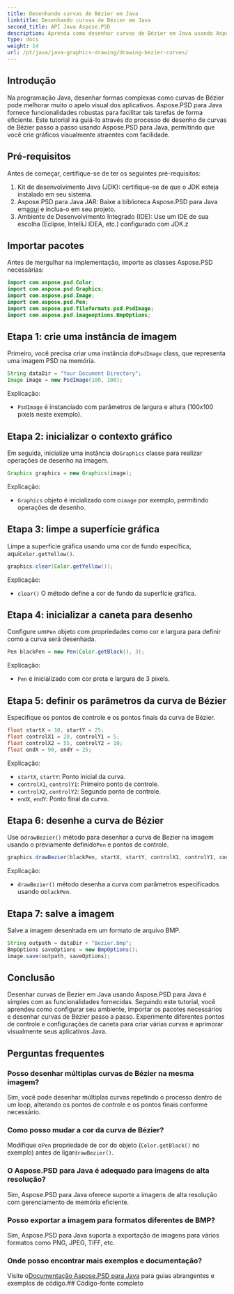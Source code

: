 ```yaml
---
title: Desenhando curvas de Bézier em Java
linktitle: Desenhando curvas de Bézier em Java
second_title: API Java Aspose.PSD
description: Aprenda como desenhar curvas de Bézier em Java usando Aspose.PSD para Java. Siga nosso guia passo a passo com exemplos de código.
type: docs
weight: 14
url: /pt/java/java-graphics-drawing/drawing-bezier-curves/
---
```

## Introdução
Na programação Java, desenhar formas complexas como curvas de Bézier pode melhorar muito o apelo visual dos aplicativos. Aspose.PSD para Java fornece funcionalidades robustas para facilitar tais tarefas de forma eficiente. Este tutorial irá guiá-lo através do processo de desenho de curvas de Bézier passo a passo usando Aspose.PSD para Java, permitindo que você crie gráficos visualmente atraentes com facilidade.
## Pré-requisitos
Antes de começar, certifique-se de ter os seguintes pré-requisitos:
1. Kit de desenvolvimento Java (JDK): certifique-se de que o JDK esteja instalado em seu sistema.
2.  Aspose.PSD para Java JAR: Baixe a biblioteca Aspose.PSD para Java em[aqui](https://releases.aspose.com/psd/java/) e inclua-o em seu projeto.
3. Ambiente de Desenvolvimento Integrado (IDE): Use um IDE de sua escolha (Eclipse, IntelliJ IDEA, etc.) configurado com JDK.z
## Importar pacotes
Antes de mergulhar na implementação, importe as classes Aspose.PSD necessárias:
```java
import com.aspose.psd.Color;
import com.aspose.psd.Graphics;
import com.aspose.psd.Image;
import com.aspose.psd.Pen;
import com.aspose.psd.fileformats.psd.PsdImage;
import com.aspose.psd.imageoptions.BmpOptions;
```
## Etapa 1: crie uma instância de imagem
 Primeiro, você precisa criar uma instância do`PsdImage` class, que representa uma imagem PSD na memória.
```java
String dataDir = "Your Document Directory";
Image image = new PsdImage(100, 100);
```
Explicação:
- `PsdImage` é instanciado com parâmetros de largura e altura (100x100 pixels neste exemplo).
## Etapa 2: inicializar o contexto gráfico
 Em seguida, inicialize uma instância do`Graphics` classe para realizar operações de desenho na imagem.
```java
Graphics graphics = new Graphics(image);
```
Explicação:
- `Graphics` objeto é inicializado com o`image` por exemplo, permitindo operações de desenho.
## Etapa 3: limpe a superfície gráfica
Limpe a superfície gráfica usando uma cor de fundo específica, aqui`Color.getYellow()`.
```java
graphics.clear(Color.getYellow());
```
Explicação:
- `clear()` O método define a cor de fundo da superfície gráfica.
## Etapa 4: inicializar a caneta para desenho
 Configure um`Pen` objeto com propriedades como cor e largura para definir como a curva será desenhada.
```java
Pen blackPen = new Pen(Color.getBlack(), 3);
```
Explicação:
- `Pen` é inicializado com cor preta e largura de 3 pixels.
## Etapa 5: definir os parâmetros da curva de Bézier
Especifique os pontos de controle e os pontos finais da curva de Bézier.
```java
float startX = 10, startY = 25;
float controlX1 = 20, controlY1 = 5;
float controlX2 = 55, controlY2 = 10;
float endX = 90, endY = 25;
```
Explicação:
- `startX`, `startY`: Ponto inicial da curva.
- `controlX1`, `controlY1`: Primeiro ponto de controle.
- `controlX2`, `controlY2`: Segundo ponto de controle.
- `endX`, `endY`: Ponto final da curva.
## Etapa 6: desenhe a curva de Bézier
 Use o`drawBezier()` método para desenhar a curva de Bezier na imagem usando o previamente definido`Pen` e pontos de controle.
```java
graphics.drawBezier(blackPen, startX, startY, controlX1, controlY1, controlX2, controlY2, endX, endY);
```
Explicação:
- `drawBezier()` método desenha a curva com parâmetros especificados usando o`blackPen`.
## Etapa 7: salve a imagem
Salve a imagem desenhada em um formato de arquivo BMP.
```java
String outpath = dataDir + "Bezier.bmp";
BmpOptions saveOptions = new BmpOptions();
image.save(outpath, saveOptions);
```
## Conclusão
Desenhar curvas de Bezier em Java usando Aspose.PSD para Java é simples com as funcionalidades fornecidas. Seguindo este tutorial, você aprendeu como configurar seu ambiente, importar os pacotes necessários e desenhar curvas de Bézier passo a passo. Experimente diferentes pontos de controle e configurações de caneta para criar várias curvas e aprimorar visualmente seus aplicativos Java.
## Perguntas frequentes
### Posso desenhar múltiplas curvas de Bézier na mesma imagem?
Sim, você pode desenhar múltiplas curvas repetindo o processo dentro de um loop, alterando os pontos de controle e os pontos finais conforme necessário.
### Como posso mudar a cor da curva de Bézier?
 Modifique o`Pen` propriedade de cor do objeto (`Color.getBlack()` no exemplo) antes de ligar`drawBezier()`.
### O Aspose.PSD para Java é adequado para imagens de alta resolução?
Sim, Aspose.PSD para Java oferece suporte a imagens de alta resolução com gerenciamento de memória eficiente.
### Posso exportar a imagem para formatos diferentes de BMP?
Sim, Aspose.PSD para Java suporta a exportação de imagens para vários formatos como PNG, JPEG, TIFF, etc.
### Onde posso encontrar mais exemplos e documentação?
 Visite o[Documentação Aspose.PSD para Java](https://reference.aspose.com/psd/java/) para guias abrangentes e exemplos de código.## Código-fonte completo